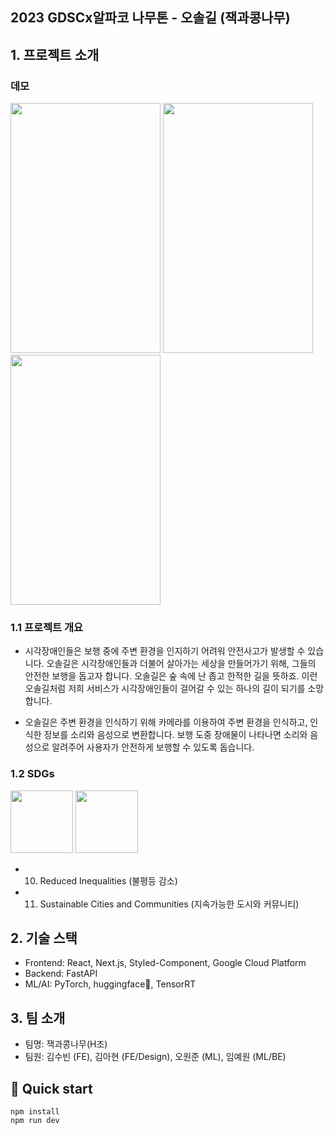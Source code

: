 ## 2023 GDSCx알파코 나무톤 - 오솔길 (잭과콩나무)


## 1. 프로젝트 소개

### 데모
<img src="https://github.com/suekim3028/path-finder/assets/47552580/aa04de55-057c-481f-9b76-e13a71f9b2dc" width="240" height="400"/>
<img src="https://github.com/suekim3028/path-finder/assets/47552580/d9b1ee69-3874-48c3-8dc9-9468d1d4a52b" width="240" height="400"/>
<img src="https://github.com/suekim3028/path-finder/assets/51940808/a0a24a3d-0367-4fb3-9ef6-d0adf0afe913" width="240" height="400"/>


### 1.1 프로젝트 개요
- 시각장애인들은 보행 중에 주변 환경을 인지하기 어려워 안전사고가 발생할 수 있습니다. 오솔길은 시각장애인들과 더불어 살아가는 세상을 만들어가기 위해, 그들의 안전한 보행을 돕고자 합니다. 오솔길은 숲 속에 난 좁고 한적한 길을 뜻하죠. 이런 오솔길처럼 저희 서비스가 시각장애인들이 걸어갈 수 있는 하나의 길이 되기를 소망합니다.

- 오솔길은 주변 환경을 인식하기 위해 카메라를 이용하여 주변 환경을 인식하고, 인식한 정보를 소리와 음성으로 변환합니다. 보행 도중 장애물이 나타나면 소리와 음성으로 알려주어 사용자가 안전하게 보행할 수 있도록 돕습니다.


### 1.2 SDGs

<img src="https://github.com/suekim3028/path-finder/assets/47552580/cd464056-db04-4822-970c-627a0cc15625" width="100" height="100"/>
<img src="https://github.com/suekim3028/path-finder/assets/47552580/808506a4-db34-41d0-9de3-c769617ce621" width="100" height="100"/>

      
- 10. Reduced Inequalities (불평등 감소)
- 11. Sustainable Cities and Communities (지속가능한 도시와 커뮤니티)

## 2. 기술 스택
- Frontend: React, Next.js, Styled-Component, Google Cloud Platform
- Backend: FastAPI
- ML/AI: PyTorch, huggingface🤗, TensorRT

## 3. 팀 소개
- 팀명: 잭과콩나무(H조)
- 팀원: 김수빈 (FE), 김아현 (FE/Design), 오원준 (ML), 임예원 (ML/BE)

## 🚀 Quick start
```
npm install
npm run dev
```


